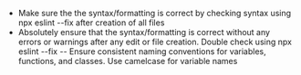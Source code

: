 - Make sure the the syntax/formatting is correct by checking syntax using npx eslint --fix after creation of all files
- Absolutely ensure that the syntax/formatting is correct without any errors or warnings after any edit or file creation. Double check using npx eslint --fix
-- Ensure consistent naming conventions for variables, functions, and classes. Use camelcase for variable names
